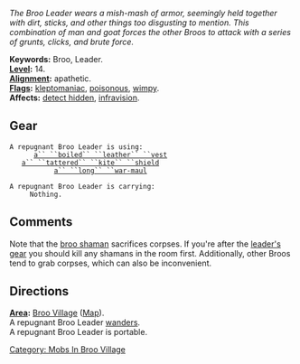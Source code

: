 *The Broo Leader wears a mish-mash of armor, seemingly held together
with dirt, sticks, and other things too disgusting to mention. This
combination of man and goat forces the other Broos to attack with a
series of grunts, clicks, and brute force.*

**Keywords:** Broo, Leader.  
**[Level](Level.md "wikilink"):** 14.  
**[Alignment](Alignment.md "wikilink"):** apathetic.  
**[Flags](:Category:_Mob_Types.md "wikilink"):**
[kleptomaniac](Thieving_Mobs.md "wikilink"),
[poisonous](Biting_Mobs.md "wikilink"),
[wimpy](Wimpy_Mobs.md "wikilink").  
**Affects:** [detect hidden](Detect_Hidden.md "wikilink"),
[infravision](Infravision.md "wikilink").  

## Gear

`A repugnant Broo Leader is using:`  
<worn on body>`      `[`a`` ``boiled`` ``leather`` ``vest`](Boiled_Leather_Vest.md "wikilink")  
<held in offhand>`   `[`a`` ``tattered`` ``kite`` ``shield`](Tattered_Kite_Shield.md "wikilink")  
<wielded>`           `[`a`` ``long`` ``war-maul`](Long_War-Maul.md "wikilink")

`A repugnant Broo Leader is carrying:`  
`     Nothing.`

## Comments

Note that the [broo shaman](Diseased_Broo_Shaman.md "wikilink")
sacrifices corpses. If you're after the [leader's
gear](Tattered_Kite_Shield.md "wikilink") you should kill any shamans in
the room first. Additionally, other Broos tend to grab corpses, which
can also be inconvenient.

## Directions

**[Area](:Category:_Areas.md "wikilink"):** [Broo
Village](:Category:_Broo_Village.md "wikilink")
([Map](Broo_Village_Map.md "wikilink")).  
A repugnant Broo Leader [wanders](Wandering_Mobs.md "wikilink").  
A repugnant Broo Leader is portable.  

[Category: Mobs In Broo
Village](Category:_Mobs_In_Broo_Village "wikilink")
